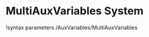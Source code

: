 <!-- MOOSE Documentation Stub: Remove this when content is added. -->

# MultiAuxVariables System
!syntax parameters /AuxVariables/MultiAuxVariables

